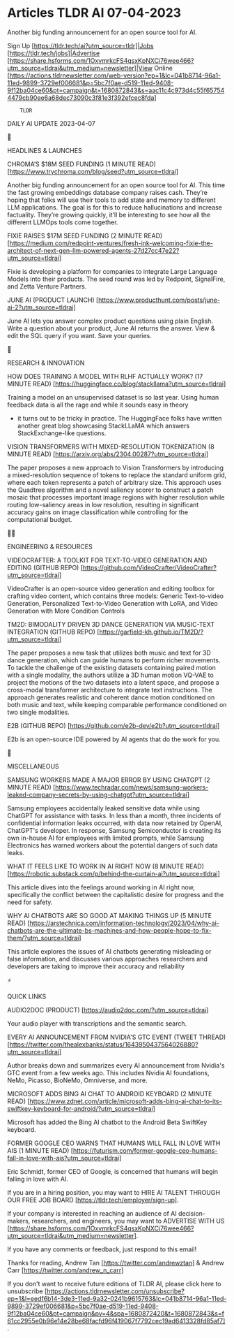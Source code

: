 # Articles TLDR AI 07-04-2023

Another big funding announcement for an open source tool for AI.  

Sign Up [https://tldr.tech/ai?utm_source=tldr]|Jobs
[https://tldr.tech/jobs]|Advertise
[https://share.hsforms.com/1OxvmrkcFS4qsxKpNXCi76wee466?utm_source=tldrai&utm_medium=newsletter]|View
Online
[https://actions.tldrnewsletter.com/web-version?ep=1&lc=041b8714-96a1-11ed-9899-3729ef006681&p=5bc7f0ae-d519-11ed-9408-9f12ba04ce60&pt=campaign&t=1680872843&s=aac11c4c973d4c55f657544479cb90ee6a68dec73090c3f81e3f392efcec8fda]


		TLDR 

DAILY AI UPDATE 2023-04-07

🚀 

HEADLINES & LAUNCHES

CHROMA’S $18M SEED FUNDING (1 MINUTE READ)
[https://www.trychroma.com/blog/seed?utm_source=tldrai] 

Another big funding announcement for an open source tool for AI. This
time the fast growing embeddings database company raises cash.
They’re hoping that folks will use their tools to add state and
memory to different LLM applications. The goal is for this to reduce
hallucinations and increase factuality. They’re growing quickly,
it’ll be interesting to see how all the different LLMOps tools come
together. 

FIXIE RAISES $17M SEED FUNDING (2 MINUTE READ)
[https://medium.com/redpoint-ventures/fresh-ink-welcoming-fixie-the-architect-of-next-gen-llm-powered-agents-27d27cc47e22?utm_source=tldrai]


Fixie is developing a platform for companies to integrate Large
Language Models into their products. The seed round was led by
Redpoint, SignalFire, and Zetta Venture Partners. 

JUNE AI (PRODUCT LAUNCH)
[https://www.producthunt.com/posts/june-ai-2?utm_source=tldrai] 

June AI lets you answer complex product questions using plain English.
Write a question about your product, June AI returns the answer. View
& edit the SQL query if you want. Save your queries. 

🧠 

RESEARCH & INNOVATION

HOW DOES TRAINING A MODEL WITH RLHF ACTUALLY WORK? (17 MINUTE READ)
[https://huggingface.co/blog/stackllama?utm_source=tldrai] 

Training a model on an unsupervised dataset is so last year. Using
human feedback data is all the rage and while it sounds easy in theory
- it turns out to be tricky in practice. The HuggingFace folks have
written another great blog showcasing StackLLaMA which answers
StackExchange-like questions. 

VISION TRANSFORMERS WITH MIXED-RESOLUTION TOKENIZATION (8 MINUTE READ)
[https://arxiv.org/abs/2304.00287?utm_source=tldrai] 

The paper proposes a new approach to Vision Transformers by
introducing a mixed-resolution sequence of tokens to replace the
standard uniform grid, where each token represents a patch of
arbitrary size. This approach uses the Quadtree algorithm and a novel
saliency scorer to construct a patch mosaic that processes important
image regions with higher resolution while routing low-saliency areas
in low resolution, resulting in significant accuracy gains on image
classification while controlling for the computational budget. 

🧑‍💻 

ENGINEERING & RESOURCES

VIDEOCRAFTER: A TOOLKIT FOR TEXT-TO-VIDEO GENERATION AND EDITING
(GITHUB REPO)
[https://github.com/VideoCrafter/VideoCrafter?utm_source=tldrai] 

VideoCrafter is an open-source video generation and editing toolbox
for crafting video content, which contains three models: Generic
Text-to-video Generation, Personalized Text-to-Video Generation with
LoRA, and Video Generation with More Condition Controls 

TM2D: BIMODALITY DRIVEN 3D DANCE GENERATION VIA MUSIC-TEXT INTEGRATION
(GITHUB REPO) [https://garfield-kh.github.io/TM2D/?utm_source=tldrai] 

The paper proposes a new task that utilizes both music and text for 3D
dance generation, which can guide humans to perform richer movements.
To tackle the challenge of the existing datasets containing paired
motion with a single modality, the authors utilize a 3D human motion
VQ-VAE to project the motions of the two datasets into a latent space,
and propose a cross-modal transformer architecture to integrate text
instructions. The approach generates realistic and coherent dance
motion conditioned on both music and text, while keeping comparable
performance conditioned on two single modalities. 

E2B (GITHUB REPO) [https://github.com/e2b-dev/e2b?utm_source=tldrai] 

E2b is an open-source IDE powered by AI agents that do the work for
you. 

🎁 

MISCELLANEOUS

SAMSUNG WORKERS MADE A MAJOR ERROR BY USING CHATGPT (2 MINUTE READ)
[https://www.techradar.com/news/samsung-workers-leaked-company-secrets-by-using-chatgpt?utm_source=tldrai]


Samsung employees accidentally leaked sensitive data while using
ChatGPT for assistance with tasks. In less than a month, three
incidents of confidential information leaks occurred, with data now
retained by OpenAI, ChatGPT's developer. In response, Samsung
Semiconductor is creating its own in-house AI for employees with
limited prompts, while Samsung Electronics has warned workers about
the potential dangers of such data leaks. 

WHAT IT FEELS LIKE TO WORK IN AI RIGHT NOW (8 MINUTE READ)
[https://robotic.substack.com/p/behind-the-curtain-ai?utm_source=tldrai]


This article dives into the feelings around working in AI right now,
specifically the conflict between the capitalistic desire for progress
and the need for safety. 

WHY AI CHATBOTS ARE SO GOOD AT MAKING THINGS UP (5 MINUTE READ)
[https://arstechnica.com/information-technology/2023/04/why-ai-chatbots-are-the-ultimate-bs-machines-and-how-people-hope-to-fix-them/?utm_source=tldrai]


This article explores the issues of AI chatbots generating misleading
or false information, and discusses various approaches researchers and
developers are taking to improve their accuracy and reliability 

⚡ 

QUICK LINKS

AUDIO2DOC (PRODUCT) [https://audio2doc.com/?utm_source=tldrai] 

Your audio player with transcriptions and the semantic search. 

EVERY AI ANNOUNCEMENT FROM NVIDIA'S GTC EVENT (TWEET THREAD)
[https://twitter.com/thealexbanks/status/1643950437564026880?utm_source=tldrai]


Author breaks down and summarizes every AI announcement from Nvidia's
GTC event from a few weeks ago. This includes Nvidia AI foundations,
NeMo, Picasso, BioNeMo, Omniverse, and more. 

MICROSOFT ADDS BING AI CHAT TO ANDROID KEYBOARD (2 MINUTE READ)
[https://www.zdnet.com/article/microsoft-adds-bing-ai-chat-to-its-swiftkey-keyboard-for-android/?utm_source=tldrai]


Microsoft has added the Bing AI chatbot to the Android Beta SwiftKey
keyboard. 

FORMER GOOGLE CEO WARNS THAT HUMANS WILL FALL IN LOVE WITH AIS (1
MINUTE READ)
[https://futurism.com/former-google-ceo-humans-fall-in-love-with-ais?utm_source=tldrai]


Eric Schmidt, former CEO of Google, is concerned that humans will
begin falling in love with AI. 

If you are in a hiring position, you may want to HIRE AI TALENT
THROUGH OUR FREE JOB BOARD [https://tldr.tech/employer/sign-up]. 

If your company is interested in reaching an audience of AI
decision-makers, researchers, and engineers, you may want to ADVERTISE
WITH US
[https://share.hsforms.com/1OxvmrkcFS4qsxKpNXCi76wee466?utm_source=tldrai&utm_medium=newsletter].


If you have any comments or feedback, just respond to this email! 

Thanks for reading, 
Andrew Tan [https://twitter.com/andrewztan] & Andrew Carr
[https://twitter.com/andrew_n_carr] 

If you don't want to receive future editions of TLDR AI, please click
here to unsubscribe
[https://actions.tldrnewsletter.com/unsubscribe?ep=1&l=eedf6b14-3de3-11ed-9a32-0241b9615763&lc=041b8714-96a1-11ed-9899-3729ef006681&p=5bc7f0ae-d519-11ed-9408-9f12ba04ce60&pt=campaign&pv=4&spa=1680872420&t=1680872843&s=f61cc2955e0b96e14e28be68facfd96f419067f7792cec19ad6413328fd85af7].


 